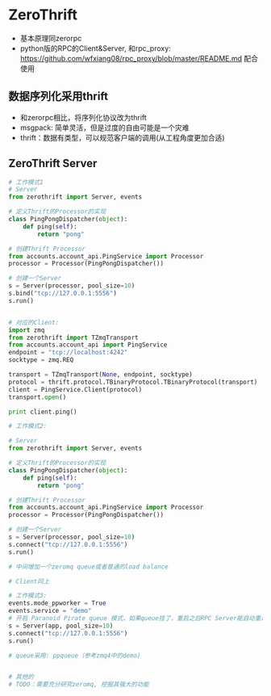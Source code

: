 # ZeroThrift
* 基本原理同zerorpc
* python版的RPC的Client&Server, 和rpc_proxy: https://github.com/wfxiang08/rpc_proxy/blob/master/README.md 配合使用

## 数据序列化采用thrift
* 和zerorpc相比，将序列化协议改为thrift
 * msgpack: 简单灵活，但是过度的自由可能是一个灾难
 * thrift：数据有类型，可以规范客户端的调用(从工程角度更加合适)

## ZeroThrift Server

```python
# 工作模式1
# Server
from zerothrift import Server, events

# 定义Thrift的Processor的实现
class PingPongDispatcher(object):
    def ping(self):
        return "pong"

# 创建Thrift Processor
from accounts.account_api.PingService import Processor
processor = Processor(PingPongDispatcher())

# 创建一个Server
s = Server(processor, pool_size=10)
s.bind("tcp://127.0.0.1:5556")
s.run()


# 对应的Client:
import zmq
from zerothrift import TZmqTransport
from accounts.account_api import PingService
endpoint = "tcp://localhost:4242"
socktype = zmq.REQ

transport = TZmqTransport(None, endpoint, socktype)
protocol = thrift.protocol.TBinaryProtocol.TBinaryProtocol(transport)
client = PingService.Client(protocol)
transport.open()

print client.ping()

# 工作模式2:

# Server
from zerothrift import Server, events

# 定义Thrift的Processor的实现
class PingPongDispatcher(object):
    def ping(self):
        return "pong"

# 创建Thrift Processor
from accounts.account_api.PingService import Processor
processor = Processor(PingPongDispatcher())

# 创建一个Server
s = Server(processor, pool_size=10)
s.connect("tcp://127.0.0.1:5556")
s.run()

# 中间增加一个zeromq queue或者普通的load balance

# Client同上

# 工作模式3:
events.mode_ppworker = True
events.service = "demo"
# 开启 Paranoid Pirate queue 模式，如果queue挂了，重启之后RPC Server能自动重连，增加了系统的高可用
s = Server(app, pool_size=10)
s.connect("tcp://127.0.0.1:5556")
s.run()

# queue采用: ppqueue（参考zmq4中的demo)


# 其他的
# TODO：需要充分研究zeromq, 挖掘其强大的功能
```
